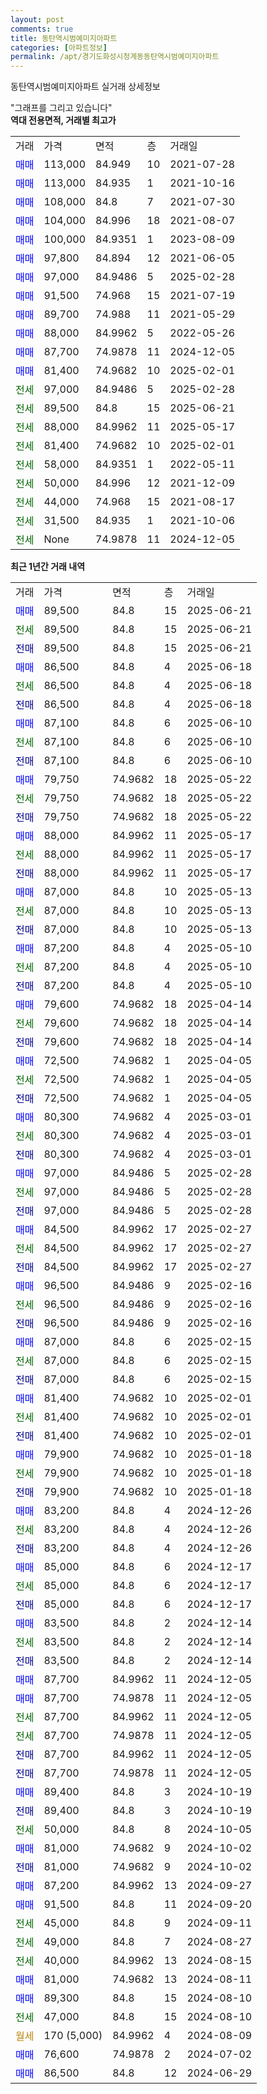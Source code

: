 ```yaml
---
layout: post
comments: true
title: 동탄역시범예미지아파트
categories: [아파트정보]
permalink: /apt/경기도화성시청계동동탄역시범예미지아파트
---
```


동탄역시범예미지아파트 실거래 상세정보

<script type="text/javascript">
  google.charts.load('current', {'packages':['line', 'corechart']});
  google.charts.setOnLoadCallback(drawChart);

  function drawChart() {
    var data = new google.visualization.DataTable();
    data.addColumn('date', '거래일');
    data.addColumn('number', "매매");
    data.addColumn('number', "전세");
    data.addColumn('number', "전매");

    data.addRows([[new Date(Date.parse("2025-06-21")), 89500, null, null], [new Date(Date.parse("2025-06-21")), null, 89500, null], [new Date(Date.parse("2025-06-21")), null, null, 89500], [new Date(Date.parse("2025-06-18")), 86500, null, null], [new Date(Date.parse("2025-06-18")), null, 86500, null], [new Date(Date.parse("2025-06-18")), null, null, 86500], [new Date(Date.parse("2025-06-10")), 87100, null, null], [new Date(Date.parse("2025-06-10")), null, 87100, null], [new Date(Date.parse("2025-06-10")), null, null, 87100], [new Date(Date.parse("2025-05-22")), 79750, null, null], [new Date(Date.parse("2025-05-22")), null, 79750, null], [new Date(Date.parse("2025-05-22")), null, null, 79750], [new Date(Date.parse("2025-05-17")), 88000, null, null], [new Date(Date.parse("2025-05-17")), null, 88000, null], [new Date(Date.parse("2025-05-17")), null, null, 88000], [new Date(Date.parse("2025-05-13")), 87000, null, null], [new Date(Date.parse("2025-05-13")), null, 87000, null], [new Date(Date.parse("2025-05-13")), null, null, 87000], [new Date(Date.parse("2025-05-10")), 87200, null, null], [new Date(Date.parse("2025-05-10")), null, 87200, null], [new Date(Date.parse("2025-05-10")), null, null, 87200], [new Date(Date.parse("2025-04-14")), 79600, null, null], [new Date(Date.parse("2025-04-14")), null, 79600, null], [new Date(Date.parse("2025-04-14")), null, null, 79600], [new Date(Date.parse("2025-04-05")), 72500, null, null], [new Date(Date.parse("2025-04-05")), null, 72500, null], [new Date(Date.parse("2025-04-05")), null, null, 72500], [new Date(Date.parse("2025-03-01")), 80300, null, null], [new Date(Date.parse("2025-03-01")), null, 80300, null], [new Date(Date.parse("2025-03-01")), null, null, 80300], [new Date(Date.parse("2025-02-28")), 97000, null, null], [new Date(Date.parse("2025-02-28")), null, 97000, null], [new Date(Date.parse("2025-02-28")), null, null, 97000], [new Date(Date.parse("2025-02-27")), 84500, null, null], [new Date(Date.parse("2025-02-27")), null, 84500, null], [new Date(Date.parse("2025-02-27")), null, null, 84500], [new Date(Date.parse("2025-02-16")), 96500, null, null], [new Date(Date.parse("2025-02-16")), null, 96500, null], [new Date(Date.parse("2025-02-16")), null, null, 96500], [new Date(Date.parse("2025-02-15")), 87000, null, null], [new Date(Date.parse("2025-02-15")), null, 87000, null], [new Date(Date.parse("2025-02-15")), null, null, 87000], [new Date(Date.parse("2025-02-01")), 81400, null, null], [new Date(Date.parse("2025-02-01")), null, 81400, null], [new Date(Date.parse("2025-02-01")), null, null, 81400], [new Date(Date.parse("2025-01-18")), 79900, null, null], [new Date(Date.parse("2025-01-18")), null, 79900, null], [new Date(Date.parse("2025-01-18")), null, null, 79900], [new Date(Date.parse("2024-12-26")), 83200, null, null], [new Date(Date.parse("2024-12-26")), null, 83200, null], [new Date(Date.parse("2024-12-26")), null, null, 83200], [new Date(Date.parse("2024-12-17")), 85000, null, null], [new Date(Date.parse("2024-12-17")), null, 85000, null], [new Date(Date.parse("2024-12-17")), null, null, 85000], [new Date(Date.parse("2024-12-14")), 83500, null, null], [new Date(Date.parse("2024-12-14")), null, 83500, null], [new Date(Date.parse("2024-12-14")), null, null, 83500], [new Date(Date.parse("2024-12-05")), 87700, null, null], [new Date(Date.parse("2024-12-05")), 87700, null, null], [new Date(Date.parse("2024-12-05")), null, 87700, null], [new Date(Date.parse("2024-12-05")), null, 87700, null], [new Date(Date.parse("2024-12-05")), null, null, 87700], [new Date(Date.parse("2024-12-05")), null, null, 87700], [new Date(Date.parse("2024-10-19")), 89400, null, null], [new Date(Date.parse("2024-10-19")), null, null, 89400], [new Date(Date.parse("2024-10-05")), null, 50000, null], [new Date(Date.parse("2024-10-02")), 81000, null, null], [new Date(Date.parse("2024-10-02")), null, null, 81000], [new Date(Date.parse("2024-09-27")), 87200, null, null], [new Date(Date.parse("2024-09-20")), 91500, null, null], [new Date(Date.parse("2024-09-11")), null, 45000, null], [new Date(Date.parse("2024-08-27")), null, 49000, null], [new Date(Date.parse("2024-08-15")), null, 40000, null], [new Date(Date.parse("2024-08-11")), 81000, null, null], [new Date(Date.parse("2024-08-10")), 89300, null, null], [new Date(Date.parse("2024-08-10")), null, 47000, null], [new Date(Date.parse("2024-08-09")), null, null, null], [new Date(Date.parse("2024-07-02")), 76600, null, null], [new Date(Date.parse("2024-06-29")), 86500, null, null]]);

    var options = {
      hAxis: {
        format: 'yyyy/MM/dd'
      },    
      lineWidth: 0,
      pointsVisible: true,    
      title: '최근 1년간 유형별 실거래가 분포',
      legend: { position: 'bottom' }
    };

    var formatter = new google.visualization.NumberFormat({pattern:'###,###'} );
    formatter.format(data, 1);
    formatter.format(data, 2);
    
    setTimeout(function() {
        var chart = new google.visualization.LineChart(document.getElementById('columnchart_material'));
        chart.draw(data, (options));
        document.getElementById('loading').style.display = 'none';
    }, 200);
  }
</script>


<div id="loading" style="z-index:20; display: block; margin-left: 0px">"그래프를 그리고 있습니다"</div>
<div id="columnchart_material" style="width: 95%; margin-left: 0px; display: block"></div>
<!-- contents start -->
<b>역대 전용면적, 거래별 최고가</b>
<table class="sortable">
    <tr>
      <td>거래</td>
      <td>가격</td>
      <td>면적</td>
      <td>층</td>
      <td>거래일</td>
    </tr>
        <tr>
          <td><a style="color: blue">매매</a></td>
          <td>113,000</td>
          <td>84.949</td>
          <td>10</td>
          <td>2021-07-28</td>
        </tr>            <tr>
          <td><a style="color: blue">매매</a></td>
          <td>113,000</td>
          <td>84.935</td>
          <td>1</td>
          <td>2021-10-16</td>
        </tr>            <tr>
          <td><a style="color: blue">매매</a></td>
          <td>108,000</td>
          <td>84.8</td>
          <td>7</td>
          <td>2021-07-30</td>
        </tr>            <tr>
          <td><a style="color: blue">매매</a></td>
          <td>104,000</td>
          <td>84.996</td>
          <td>18</td>
          <td>2021-08-07</td>
        </tr>            <tr>
          <td><a style="color: blue">매매</a></td>
          <td>100,000</td>
          <td>84.9351</td>
          <td>1</td>
          <td>2023-08-09</td>
        </tr>            <tr>
          <td><a style="color: blue">매매</a></td>
          <td>97,800</td>
          <td>84.894</td>
          <td>12</td>
          <td>2021-06-05</td>
        </tr>            <tr>
          <td><a style="color: blue">매매</a></td>
          <td>97,000</td>
          <td>84.9486</td>
          <td>5</td>
          <td>2025-02-28</td>
        </tr>            <tr>
          <td><a style="color: blue">매매</a></td>
          <td>91,500</td>
          <td>74.968</td>
          <td>15</td>
          <td>2021-07-19</td>
        </tr>            <tr>
          <td><a style="color: blue">매매</a></td>
          <td>89,700</td>
          <td>74.988</td>
          <td>11</td>
          <td>2021-05-29</td>
        </tr>            <tr>
          <td><a style="color: blue">매매</a></td>
          <td>88,000</td>
          <td>84.9962</td>
          <td>5</td>
          <td>2022-05-26</td>
        </tr>            <tr>
          <td><a style="color: blue">매매</a></td>
          <td>87,700</td>
          <td>74.9878</td>
          <td>11</td>
          <td>2024-12-05</td>
        </tr>            <tr>
          <td><a style="color: blue">매매</a></td>
          <td>81,400</td>
          <td>74.9682</td>
          <td>10</td>
          <td>2025-02-01</td>
        </tr>        
        <tr>
              <td><a style="color: darkgreen">전세</a></td>
              <td>97,000</td>
              <td>84.9486</td>
              <td>5</td>
              <td>2025-02-28</td>
            </tr>            <tr>
              <td><a style="color: darkgreen">전세</a></td>
              <td>89,500</td>
              <td>84.8</td>
              <td>15</td>
              <td>2025-06-21</td>
            </tr>            <tr>
              <td><a style="color: darkgreen">전세</a></td>
              <td>88,000</td>
              <td>84.9962</td>
              <td>11</td>
              <td>2025-05-17</td>
            </tr>            <tr>
              <td><a style="color: darkgreen">전세</a></td>
              <td>81,400</td>
              <td>74.9682</td>
              <td>10</td>
              <td>2025-02-01</td>
            </tr>            <tr>
              <td><a style="color: darkgreen">전세</a></td>
              <td>58,000</td>
              <td>84.9351</td>
              <td>1</td>
              <td>2022-05-11</td>
            </tr>            <tr>
              <td><a style="color: darkgreen">전세</a></td>
              <td>50,000</td>
              <td>84.996</td>
              <td>12</td>
              <td>2021-12-09</td>
            </tr>            <tr>
              <td><a style="color: darkgreen">전세</a></td>
              <td>44,000</td>
              <td>74.968</td>
              <td>15</td>
              <td>2021-08-17</td>
            </tr>            <tr>
              <td><a style="color: darkgreen">전세</a></td>
              <td>31,500</td>
              <td>84.935</td>
              <td>1</td>
              <td>2021-10-06</td>
            </tr>            <tr>
              <td><a style="color: darkgreen">전세</a></td>
              <td>None</td>
              <td>74.9878</td>
              <td>11</td>
              <td>2024-12-05</td>
            </tr>        
    
</table>

<b>최근 1년간 거래 내역</b>

<table class="sortable">
    <tr>
      <td>거래</td>
      <td>가격</td>
      <td>면적</td>
      <td>층</td>
      <td>거래일</td>
    </tr>
    <tr>
      <td><a style="color: blue">매매</a></td>
      <td>89,500</td>
      <td>84.8</td>
      <td>15</td>
      <td>2025-06-21</td>
    </tr>          <tr>
      <td><a style="color: darkgreen">전세</a></td>
      <td>89,500</td>
      <td>84.8</td>
      <td>15</td>
      <td>2025-06-21</td>
    </tr>          <tr>
      <td><a style="color: darkblue">전매</a></td>
      <td>89,500</td>
      <td>84.8</td>
      <td>15</td>
      <td>2025-06-21</td>
    </tr>          <tr>
      <td><a style="color: blue">매매</a></td>
      <td>86,500</td>
      <td>84.8</td>
      <td>4</td>
      <td>2025-06-18</td>
    </tr>          <tr>
      <td><a style="color: darkgreen">전세</a></td>
      <td>86,500</td>
      <td>84.8</td>
      <td>4</td>
      <td>2025-06-18</td>
    </tr>          <tr>
      <td><a style="color: darkblue">전매</a></td>
      <td>86,500</td>
      <td>84.8</td>
      <td>4</td>
      <td>2025-06-18</td>
    </tr>          <tr>
      <td><a style="color: blue">매매</a></td>
      <td>87,100</td>
      <td>84.8</td>
      <td>6</td>
      <td>2025-06-10</td>
    </tr>          <tr>
      <td><a style="color: darkgreen">전세</a></td>
      <td>87,100</td>
      <td>84.8</td>
      <td>6</td>
      <td>2025-06-10</td>
    </tr>          <tr>
      <td><a style="color: darkblue">전매</a></td>
      <td>87,100</td>
      <td>84.8</td>
      <td>6</td>
      <td>2025-06-10</td>
    </tr>          <tr>
      <td><a style="color: blue">매매</a></td>
      <td>79,750</td>
      <td>74.9682</td>
      <td>18</td>
      <td>2025-05-22</td>
    </tr>          <tr>
      <td><a style="color: darkgreen">전세</a></td>
      <td>79,750</td>
      <td>74.9682</td>
      <td>18</td>
      <td>2025-05-22</td>
    </tr>          <tr>
      <td><a style="color: darkblue">전매</a></td>
      <td>79,750</td>
      <td>74.9682</td>
      <td>18</td>
      <td>2025-05-22</td>
    </tr>          <tr>
      <td><a style="color: blue">매매</a></td>
      <td>88,000</td>
      <td>84.9962</td>
      <td>11</td>
      <td>2025-05-17</td>
    </tr>          <tr>
      <td><a style="color: darkgreen">전세</a></td>
      <td>88,000</td>
      <td>84.9962</td>
      <td>11</td>
      <td>2025-05-17</td>
    </tr>          <tr>
      <td><a style="color: darkblue">전매</a></td>
      <td>88,000</td>
      <td>84.9962</td>
      <td>11</td>
      <td>2025-05-17</td>
    </tr>          <tr>
      <td><a style="color: blue">매매</a></td>
      <td>87,000</td>
      <td>84.8</td>
      <td>10</td>
      <td>2025-05-13</td>
    </tr>          <tr>
      <td><a style="color: darkgreen">전세</a></td>
      <td>87,000</td>
      <td>84.8</td>
      <td>10</td>
      <td>2025-05-13</td>
    </tr>          <tr>
      <td><a style="color: darkblue">전매</a></td>
      <td>87,000</td>
      <td>84.8</td>
      <td>10</td>
      <td>2025-05-13</td>
    </tr>          <tr>
      <td><a style="color: blue">매매</a></td>
      <td>87,200</td>
      <td>84.8</td>
      <td>4</td>
      <td>2025-05-10</td>
    </tr>          <tr>
      <td><a style="color: darkgreen">전세</a></td>
      <td>87,200</td>
      <td>84.8</td>
      <td>4</td>
      <td>2025-05-10</td>
    </tr>          <tr>
      <td><a style="color: darkblue">전매</a></td>
      <td>87,200</td>
      <td>84.8</td>
      <td>4</td>
      <td>2025-05-10</td>
    </tr>          <tr>
      <td><a style="color: blue">매매</a></td>
      <td>79,600</td>
      <td>74.9682</td>
      <td>18</td>
      <td>2025-04-14</td>
    </tr>          <tr>
      <td><a style="color: darkgreen">전세</a></td>
      <td>79,600</td>
      <td>74.9682</td>
      <td>18</td>
      <td>2025-04-14</td>
    </tr>          <tr>
      <td><a style="color: darkblue">전매</a></td>
      <td>79,600</td>
      <td>74.9682</td>
      <td>18</td>
      <td>2025-04-14</td>
    </tr>          <tr>
      <td><a style="color: blue">매매</a></td>
      <td>72,500</td>
      <td>74.9682</td>
      <td>1</td>
      <td>2025-04-05</td>
    </tr>          <tr>
      <td><a style="color: darkgreen">전세</a></td>
      <td>72,500</td>
      <td>74.9682</td>
      <td>1</td>
      <td>2025-04-05</td>
    </tr>          <tr>
      <td><a style="color: darkblue">전매</a></td>
      <td>72,500</td>
      <td>74.9682</td>
      <td>1</td>
      <td>2025-04-05</td>
    </tr>          <tr>
      <td><a style="color: blue">매매</a></td>
      <td>80,300</td>
      <td>74.9682</td>
      <td>4</td>
      <td>2025-03-01</td>
    </tr>          <tr>
      <td><a style="color: darkgreen">전세</a></td>
      <td>80,300</td>
      <td>74.9682</td>
      <td>4</td>
      <td>2025-03-01</td>
    </tr>          <tr>
      <td><a style="color: darkblue">전매</a></td>
      <td>80,300</td>
      <td>74.9682</td>
      <td>4</td>
      <td>2025-03-01</td>
    </tr>          <tr>
      <td><a style="color: blue">매매</a></td>
      <td>97,000</td>
      <td>84.9486</td>
      <td>5</td>
      <td>2025-02-28</td>
    </tr>          <tr>
      <td><a style="color: darkgreen">전세</a></td>
      <td>97,000</td>
      <td>84.9486</td>
      <td>5</td>
      <td>2025-02-28</td>
    </tr>          <tr>
      <td><a style="color: darkblue">전매</a></td>
      <td>97,000</td>
      <td>84.9486</td>
      <td>5</td>
      <td>2025-02-28</td>
    </tr>          <tr>
      <td><a style="color: blue">매매</a></td>
      <td>84,500</td>
      <td>84.9962</td>
      <td>17</td>
      <td>2025-02-27</td>
    </tr>          <tr>
      <td><a style="color: darkgreen">전세</a></td>
      <td>84,500</td>
      <td>84.9962</td>
      <td>17</td>
      <td>2025-02-27</td>
    </tr>          <tr>
      <td><a style="color: darkblue">전매</a></td>
      <td>84,500</td>
      <td>84.9962</td>
      <td>17</td>
      <td>2025-02-27</td>
    </tr>          <tr>
      <td><a style="color: blue">매매</a></td>
      <td>96,500</td>
      <td>84.9486</td>
      <td>9</td>
      <td>2025-02-16</td>
    </tr>          <tr>
      <td><a style="color: darkgreen">전세</a></td>
      <td>96,500</td>
      <td>84.9486</td>
      <td>9</td>
      <td>2025-02-16</td>
    </tr>          <tr>
      <td><a style="color: darkblue">전매</a></td>
      <td>96,500</td>
      <td>84.9486</td>
      <td>9</td>
      <td>2025-02-16</td>
    </tr>          <tr>
      <td><a style="color: blue">매매</a></td>
      <td>87,000</td>
      <td>84.8</td>
      <td>6</td>
      <td>2025-02-15</td>
    </tr>          <tr>
      <td><a style="color: darkgreen">전세</a></td>
      <td>87,000</td>
      <td>84.8</td>
      <td>6</td>
      <td>2025-02-15</td>
    </tr>          <tr>
      <td><a style="color: darkblue">전매</a></td>
      <td>87,000</td>
      <td>84.8</td>
      <td>6</td>
      <td>2025-02-15</td>
    </tr>          <tr>
      <td><a style="color: blue">매매</a></td>
      <td>81,400</td>
      <td>74.9682</td>
      <td>10</td>
      <td>2025-02-01</td>
    </tr>          <tr>
      <td><a style="color: darkgreen">전세</a></td>
      <td>81,400</td>
      <td>74.9682</td>
      <td>10</td>
      <td>2025-02-01</td>
    </tr>          <tr>
      <td><a style="color: darkblue">전매</a></td>
      <td>81,400</td>
      <td>74.9682</td>
      <td>10</td>
      <td>2025-02-01</td>
    </tr>          <tr>
      <td><a style="color: blue">매매</a></td>
      <td>79,900</td>
      <td>74.9682</td>
      <td>10</td>
      <td>2025-01-18</td>
    </tr>          <tr>
      <td><a style="color: darkgreen">전세</a></td>
      <td>79,900</td>
      <td>74.9682</td>
      <td>10</td>
      <td>2025-01-18</td>
    </tr>          <tr>
      <td><a style="color: darkblue">전매</a></td>
      <td>79,900</td>
      <td>74.9682</td>
      <td>10</td>
      <td>2025-01-18</td>
    </tr>          <tr>
      <td><a style="color: blue">매매</a></td>
      <td>83,200</td>
      <td>84.8</td>
      <td>4</td>
      <td>2024-12-26</td>
    </tr>          <tr>
      <td><a style="color: darkgreen">전세</a></td>
      <td>83,200</td>
      <td>84.8</td>
      <td>4</td>
      <td>2024-12-26</td>
    </tr>          <tr>
      <td><a style="color: darkblue">전매</a></td>
      <td>83,200</td>
      <td>84.8</td>
      <td>4</td>
      <td>2024-12-26</td>
    </tr>          <tr>
      <td><a style="color: blue">매매</a></td>
      <td>85,000</td>
      <td>84.8</td>
      <td>6</td>
      <td>2024-12-17</td>
    </tr>          <tr>
      <td><a style="color: darkgreen">전세</a></td>
      <td>85,000</td>
      <td>84.8</td>
      <td>6</td>
      <td>2024-12-17</td>
    </tr>          <tr>
      <td><a style="color: darkblue">전매</a></td>
      <td>85,000</td>
      <td>84.8</td>
      <td>6</td>
      <td>2024-12-17</td>
    </tr>          <tr>
      <td><a style="color: blue">매매</a></td>
      <td>83,500</td>
      <td>84.8</td>
      <td>2</td>
      <td>2024-12-14</td>
    </tr>          <tr>
      <td><a style="color: darkgreen">전세</a></td>
      <td>83,500</td>
      <td>84.8</td>
      <td>2</td>
      <td>2024-12-14</td>
    </tr>          <tr>
      <td><a style="color: darkblue">전매</a></td>
      <td>83,500</td>
      <td>84.8</td>
      <td>2</td>
      <td>2024-12-14</td>
    </tr>          <tr>
      <td><a style="color: blue">매매</a></td>
      <td>87,700</td>
      <td>84.9962</td>
      <td>11</td>
      <td>2024-12-05</td>
    </tr>          <tr>
      <td><a style="color: blue">매매</a></td>
      <td>87,700</td>
      <td>74.9878</td>
      <td>11</td>
      <td>2024-12-05</td>
    </tr>          <tr>
      <td><a style="color: darkgreen">전세</a></td>
      <td>87,700</td>
      <td>84.9962</td>
      <td>11</td>
      <td>2024-12-05</td>
    </tr>          <tr>
      <td><a style="color: darkgreen">전세</a></td>
      <td>87,700</td>
      <td>74.9878</td>
      <td>11</td>
      <td>2024-12-05</td>
    </tr>          <tr>
      <td><a style="color: darkblue">전매</a></td>
      <td>87,700</td>
      <td>84.9962</td>
      <td>11</td>
      <td>2024-12-05</td>
    </tr>          <tr>
      <td><a style="color: darkblue">전매</a></td>
      <td>87,700</td>
      <td>74.9878</td>
      <td>11</td>
      <td>2024-12-05</td>
    </tr>          <tr>
      <td><a style="color: blue">매매</a></td>
      <td>89,400</td>
      <td>84.8</td>
      <td>3</td>
      <td>2024-10-19</td>
    </tr>          <tr>
      <td><a style="color: darkblue">전매</a></td>
      <td>89,400</td>
      <td>84.8</td>
      <td>3</td>
      <td>2024-10-19</td>
    </tr>          <tr>
      <td><a style="color: darkgreen">전세</a></td>
      <td>50,000</td>
      <td>84.8</td>
      <td>8</td>
      <td>2024-10-05</td>
    </tr>          <tr>
      <td><a style="color: blue">매매</a></td>
      <td>81,000</td>
      <td>74.9682</td>
      <td>9</td>
      <td>2024-10-02</td>
    </tr>          <tr>
      <td><a style="color: darkblue">전매</a></td>
      <td>81,000</td>
      <td>74.9682</td>
      <td>9</td>
      <td>2024-10-02</td>
    </tr>          <tr>
      <td><a style="color: blue">매매</a></td>
      <td>87,200</td>
      <td>84.9962</td>
      <td>13</td>
      <td>2024-09-27</td>
    </tr>          <tr>
      <td><a style="color: blue">매매</a></td>
      <td>91,500</td>
      <td>84.8</td>
      <td>11</td>
      <td>2024-09-20</td>
    </tr>          <tr>
      <td><a style="color: darkgreen">전세</a></td>
      <td>45,000</td>
      <td>84.8</td>
      <td>9</td>
      <td>2024-09-11</td>
    </tr>          <tr>
      <td><a style="color: darkgreen">전세</a></td>
      <td>49,000</td>
      <td>84.8</td>
      <td>7</td>
      <td>2024-08-27</td>
    </tr>          <tr>
      <td><a style="color: darkgreen">전세</a></td>
      <td>40,000</td>
      <td>84.9962</td>
      <td>13</td>
      <td>2024-08-15</td>
    </tr>          <tr>
      <td><a style="color: blue">매매</a></td>
      <td>81,000</td>
      <td>74.9682</td>
      <td>13</td>
      <td>2024-08-11</td>
    </tr>          <tr>
      <td><a style="color: blue">매매</a></td>
      <td>89,300</td>
      <td>84.8</td>
      <td>15</td>
      <td>2024-08-10</td>
    </tr>          <tr>
      <td><a style="color: darkgreen">전세</a></td>
      <td>47,000</td>
      <td>84.8</td>
      <td>15</td>
      <td>2024-08-10</td>
    </tr>          <tr>
      <td><a style="color: darkgoldenrod">월세</a></td>
      <td>170 (5,000)</td>
      <td>84.9962</td>
      <td>4</td>
      <td>2024-08-09</td>
    </tr>          <tr>
      <td><a style="color: blue">매매</a></td>
      <td>76,600</td>
      <td>74.9878</td>
      <td>2</td>
      <td>2024-07-02</td>
    </tr>          <tr>
      <td><a style="color: blue">매매</a></td>
      <td>86,500</td>
      <td>84.8</td>
      <td>12</td>
      <td>2024-06-29</td>
    </tr>      </table>
<!-- contents end -->    


